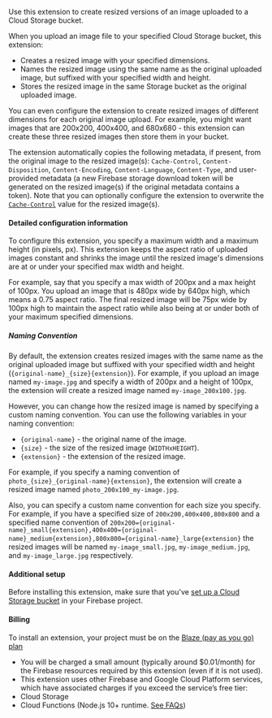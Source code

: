 Use this extension to create resized versions of an image uploaded to a Cloud Storage bucket.

When you upload an image file to your specified Cloud Storage bucket, this extension:

- Creates a resized image with your specified dimensions.
- Names the resized image using the same name as the original uploaded image, but suffixed with your specified width and height.
- Stores the resized image in the same Storage bucket as the original uploaded image.

You can even configure the extension to create resized images of different dimensions for each original image upload. For example, you might want images that are 200x200, 400x400, and 680x680 - this extension can create these three resized images then store them in your bucket.

The extension automatically copies the following metadata, if present, from the original image to the resized image(s): `Cache-Control`, `Content-Disposition`, `Content-Encoding`, `Content-Language`, `Content-Type`, and user-provided metadata (a new Firebase storage download token will be generated on the resized image(s) if the original metadata contains a token). Note that you can optionally configure the extension to overwrite the [`Cache-Control`](https://developer.mozilla.org/docs/Web/HTTP/Headers/Cache-Control) value for the resized image(s).

#### Detailed configuration information

To configure this extension, you specify a maximum width and a maximum height (in pixels, px). This extension keeps the aspect ratio of uploaded images constant and shrinks the image until the resized image's dimensions are at or under your specified max width and height.

For example, say that you specify a max width of 200px and a max height of 100px. You upload an image that is 480px wide by 640px high, which means a 0.75 aspect ratio. The final resized image will be 75px wide by 100px high to maintain the aspect ratio while also being at or under both of your maximum specified dimensions.

##### Naming Convention

By default, the extension creates resized images with the same name as the original uploaded image but suffixed with your specified width and height (`{original-name}_{size}{extension}`). For example, if you upload an image named `my-image.jpg` and specify a width of 200px and a height of 100px, the extension will create a resized image named `my-image_200x100.jpg`.

However, you can change how the resized image is named by specifying a custom naming convention. You can use the following variables in your naming convention:

- `{original-name}` - the original name of the image.
- `{size}` - the size of the resized image (`WIDTHxHEIGHT`).
- `{extension}` - the extension of the resized image.

For example, if you specify a naming convention of `photo_{size}_{original-name}{extension}`, the extension will create a resized image named `photo_200x100_my-image.jpg`.

Also, you can specify a custom name convention for each size you specify. For example, if you have a specified size of `200x200,400x400,800x800` and a specified name convention of `200x200={original-name}_small{extension},400x400={original-name}_medium{extension},800x800={original-name}_large{extension}` the resized images will be named `my-image_small.jpg`, `my-image_medium.jpg`, and `my-image_large.jpg` respectively.

#### Additional setup

Before installing this extension, make sure that you've [set up a Cloud Storage bucket](https://firebase.google.com/docs/storage) in your Firebase project.

#### Billing
 
To install an extension, your project must be on the [Blaze (pay as you go) plan](https://firebase.google.com/pricing)
 
- You will be charged a small amount (typically around $0.01/month) for the Firebase resources required by this extension (even if it is not used).
- This extension uses other Firebase and Google Cloud Platform services, which have associated charges if you exceed the service’s free tier:
 - Cloud Storage
 - Cloud Functions (Node.js 10+ runtime. [See FAQs](https://firebase.google.com/support/faq#extensions-pricing))
